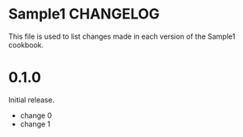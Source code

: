 # Sample1 CHANGELOG

This file is used to list changes made in each version of the Sample1 cookbook.

# 0.1.0

Initial release.

- change 0
- change 1

